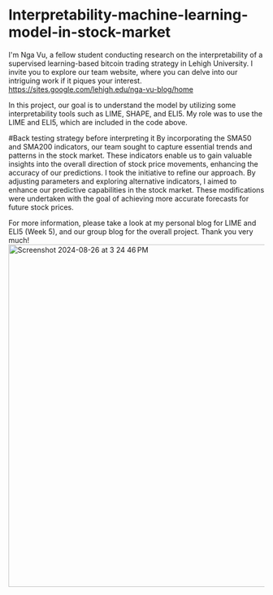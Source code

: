 # Interpretability-machine-learning-model-in-stock-market
I'm Nga Vu, a fellow student conducting research on the interpretability of a supervised learning-based bitcoin trading strategy in Lehigh University. I invite you to explore our team website, where you can delve into our intriguing work if it piques your interest.  https://sites.google.com/lehigh.edu/nga-vu-blog/home

In this project, our goal is to understand the model by utilizing some interpretability tools such as LIME, SHAPE, and ELI5. My role was to use the LIME and ELI5, which are included in the code above. 

#Back testing strategy before interpreting it
By incorporating the SMA50 and SMA200 indicators, our team sought to capture essential trends and patterns in the stock market. These indicators enable us to gain valuable insights into the overall direction of stock price movements, enhancing the accuracy of our predictions.
I took the initiative to refine our approach. By adjusting parameters and exploring alternative indicators, I aimed to enhance our predictive capabilities in the stock market. These modifications were undertaken with the goal of achieving more accurate forecasts for future stock prices.

For more information, please take a look at my personal blog for LIME and ELI5 (Week 5), and our group blog for the overall project. Thank you very much!
<img width="674" alt="Screenshot 2024-08-26 at 3 24 46 PM" src="https://github.com/user-attachments/assets/2320b877-6484-432c-8968-d6d83b9766eb">
